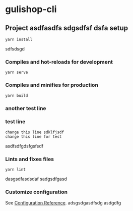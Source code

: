 # gulishop-cli

## Project asdfasdfs sdgsdfsf dsfa setup
```
yarn install
```
sdfsdsgd
### Compiles and hot-reloads for development
```
yarn serve
```

### Compiles and minifies for production
```
yarn build
```
### another test line

### test line
```
change this line sdklfjsdf
change this line for test
```

asdfsdfgdsfgsfsdf
### Lints and fixes files
```
yarn lint
```

dasgsdfasdsdaf
sadgsdfgasd
### Customize configuration
See [Configuration Reference](https://cli.vuejs.org/config/).
adsgsdgasdfsdg
asdgdfg